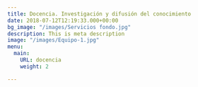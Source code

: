 ```yaml
---
title: Docencia. Investigación y difusión del conocimiento
date: 2018-07-12T12:19:33.000+00:00
bg_image: "/images/Servicios fondo.jpg"
description: This is meta description
image: "/images/Equipo-1.jpg"
menu:
  main:
    URL: docencia
    weight: 2

---
```


